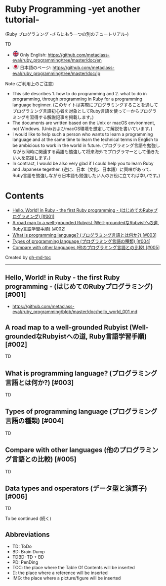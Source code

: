 # Ruby Programming -yet another tutorial-
(Ruby プログラミング -さらにもう一つの別のチュートリアル-)

TD
* <img src="png/en.png" width="20"> Only English: https://github.com/metaclass-eval/ruby_programming/tree/master/doc/en
* <img src="png/jp.png" width="20"> 日本語のページ: https://github.com/metaclass-eval/ruby_programming/tree/master/doc/jp

Note (ご利用上のご注意)
* This site describes 1. how to do programming and 2. what to do in programming, through programming in Ruby for a programming language beginner. (このサイトは実際にプログラミングすることを通してプログラミング言語初心者を対象としてRuby言語を使って一からプログラミングを習得する解説記事を掲載します。)
* The documents are written based on the Unix or macOS environment, not Windows. (UnixおよびmacOS環境を想定して解説を書いています。)
* I would like to help such a person who wants to learn a programming language and at the same time to learn the technical terms in English to be ambicious to work in the world in future. (プログラミング言語を勉強しながら同時に関連する英語も勉強して将来海外でプログラマーとして働きたい人を応援します。)
* In contract, I would be also very glad if I could help you to learn Ruby and Japanese tegether. (逆に、日本（文化、日本語）に興味があって、Ruby言語を勉強しながら日本語も勉強したい人のお役に立てれば幸いです。)

Contents
=================

* [Hello, World\! in Ruby \- the first Ruby programming \- (はじめてのRubyプログラミング) [\#001]](#hello-world-in-ruby---the-first-ruby-programming---%E3%81%AF%E3%81%98%E3%82%81%E3%81%A6%E3%81%AEruby%E3%83%97%E3%83%AD%E3%82%B0%E3%83%A9%E3%83%9F%E3%83%B3%E3%82%B0-001)
* [A road map to a well-grounded Rubyist (Well-groundedなRubyistへの道, Ruby言語学習手順) [\#002]](#a-road-map-to-a-rubyist-rubyist%E3%81%B8%E3%81%AE%E9%81%93-ruby%E8%A8%80%E8%AA%9E%E5%AD%A6%E7%BF%92%E6%89%8B%E9%A0%86-002)
* [What is programming language? (プログラミング言語とは何か?) [\#003]](#what-is-programming-language-%E3%83%97%E3%83%AD%E3%82%B0%E3%83%A9%E3%83%9F%E3%83%B3%E3%82%B0%E8%A8%80%E8%AA%9E%E3%81%A8%E3%81%AF%E4%BD%95%E3%81%8B-003)
* [Types of programming language (プログラミング言語の種類) [\#004]](#types-of-programming-language-%E3%83%97%E3%83%AD%E3%82%B0%E3%83%A9%E3%83%9F%E3%83%B3%E3%82%B0%E8%A8%80%E8%AA%9E%E3%81%AE%E7%A8%AE%E9%A1%9E-004)
* [Compare with other languages (他のプログラミング言語との比較) [\#005]](#compare-with-other-languages-%E4%BB%96%E3%81%AE%E3%83%97%E3%83%AD%E3%82%B0%E3%83%A9%E3%83%9F%E3%83%B3%E3%82%B0%E8%A8%80%E8%AA%9E%E3%81%A8%E3%81%AE%E6%AF%94%E8%BC%83-005)

Created by [gh-md-toc](https://github.com/ekalinin/github-markdown-toc.go)

----

## Hello, World! in Ruby - the first Ruby programming - (はじめてのRubyプログラミング) [#001]

* https://github.com/metaclass-eval/ruby_programming/blob/master/doc/hello_world_001.md

## A road map to a well-grounded Rubyist (Well-groundedなRubyistへの道, Ruby言語学習手順) [#002]

TD 

## What is programming language? (プログラミング言語とは何か?) [#003]

TD

## Types of programming language (プログラミング言語の種類) [#004]

TD

## Compare with other languages (他のプログラミング言語との比較) [#005]

TD

## Data types and osperators (データ型と演算子) [#006]

TD

To be continued (続く)

## Abbreviations

* TD: ToDo
* BD: Brain Dump
* TDBD: TD + BD
* PD: PenDing
* TOC: the place where the Table Of Contents will be inserted
* []: the place where a reference will be inserted
* IMG: the place where a picture/figure will be inserted


